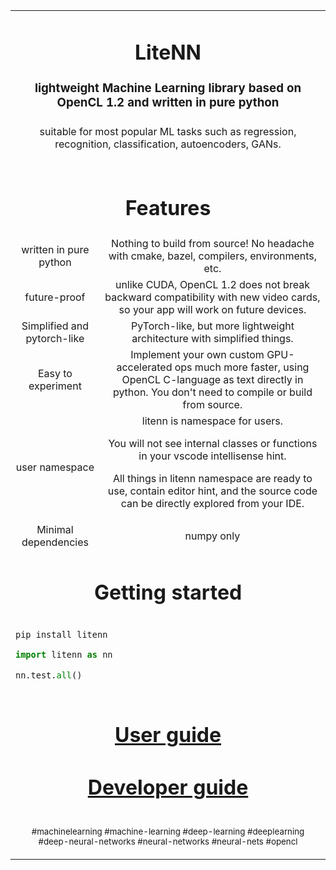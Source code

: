 <table align="center" border="0">

<tr><td colspan=2 align="center">

# LiteNN

### lightweight Machine Learning library based on OpenCL 1.2 and written in pure python


</td></tr>
<tr><td colspan=2 align="center">
suitable for most popular ML tasks such as regression, recognition, classification, autoencoders, GANs.
</td></tr>
<tr><td colspan=2 align="center">

<p align="center">
</p>

</td></tr>

<tr><td colspan=2 align="center">

# Features

</td></tr>

<tr><td align="center">
written in pure python
</td><td align="center">
Nothing to build from source! No headache with cmake, bazel, compilers, environments, etc.
</td></tr>

<tr><td align="center">
future-proof
</td><td align="center">
unlike CUDA, OpenCL 1.2 does not break backward compatibility with new video cards, so your app will work on future devices.
</td></tr>

<tr><td align="center">
Simplified and pytorch-like
</td><td align="center">
PyTorch-like, but more lightweight architecture with simplified things.
</td></tr>

<tr><td align="center">
Easy to experiment
</td><td align="center">
Implement your own custom GPU-accelerated ops much more faster, using OpenCL C-language as text directly in python. You don't need to compile or build from source.
</td></tr>

<tr><td align="center">
user namespace
</td><td align="center">
litenn is namespace for users. 

You will not see internal classes or functions in your vscode intellisense hint.

All things in litenn namespace are ready to use, contain editor hint, and the source code can be directly explored from your IDE.
</td>
</tr>

<tr><td align="center">
Minimal dependencies
</td><td align="center">
numpy only
</td></tr>

<tr><td colspan=3 align="center">

# Getting started

</td></tr>

<tr>

<td colspan=2 align="left">

```
pip install litenn
```

```python
import litenn as nn

nn.test.all()
```


</td></tr>

<tr><td colspan=2 align="center">

<a href="doc_github/user_guide/user_guide.md">

# User guide

</a>

<a href="doc_github/dev_guide/dev_guide.md">

# Developer guide

</a>

</td></tr>

<tr><td colspan=2 align="center">

<sub>#machinelearning #machine-learning #deep-learning #deeplearning #deep-neural-networks #neural-networks #neural-nets #opencl</sub>

</td></tr>
</table>
